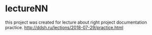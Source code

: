 # lectureNN
this project was created for lecture about right project documentation practice.
http://ddsh.ru/lections/2018-07-29/practice.html
